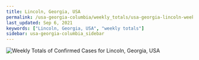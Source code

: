 ```yaml
---
title: Lincoln, Georgia, USA
permalink: /usa-georgia-columbia/weekly_totals/usa-georgia-lincoln-weekly_totals.html
last_updated: Sep 6, 2021
keywords: ["Lincoln, Georgia, USA", "weekly totals"]
sidebar: usa-georgia-columbia_sidebar
---
```


![Weekly Totals of Confirmed Cases for Lincoln, Georgia, USA](/covid_tracker/images/graphs/usa-georgia-lincoln-weekly_totals_graph.png)
